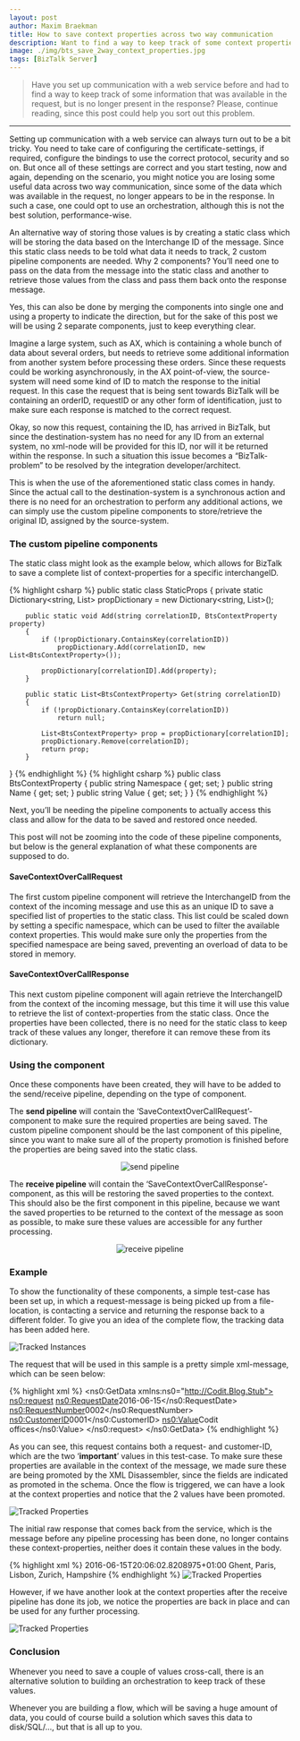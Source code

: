```yaml
---
layout: post
author: Maxim Braekman
title: How to save context properties across two way communication
description: Want to find a way to keep track of some context properties while calling a web service?
image: ./img/bts_save_2way_context_properties.jpg
tags: [BizTalk Server]
---
```



> Have you set up communication with a web service before and had to find a way to keep track of some information that was available in the request, but is no longer present in the response? Please, continue reading, since this post could help you sort out this problem.

---

Setting up communication with a web service can always turn out to be a bit tricky. You need to take care of configuring the certificate-settings, if required, configure the bindings to use the correct protocol, security and so on. But once all of these settings are correct and you start testing, now and again, depending on the scenario, you might notice you are losing some useful data across two way communication, since some of the data which was available in the request, no longer appears to be in the response. In such a case, one could opt to use an orchestration, although this is not the best solution, performance-wise.

An alternative way of storing those values is by creating a static class which will be storing the data based on the Interchange ID of the message. Since this static class needs to be told what data it needs to track, 2 custom pipeline components are needed. Why 2 components? You’ll need one to pass on the data from the message into the static class and another to retrieve those values from the class and pass them back onto the response message.

Yes, this can also be done by merging the components into single one and using a property to indicate the direction, but for the sake of this post we will be using 2 separate components, just to keep everything clear.

Imagine a large system, such as AX, which is containing a whole bunch of data about several orders, but needs to retrieve some additional information from another system before processing these orders. Since these requests could be working asynchronously, in the AX point-of-view, the source-system will need some kind of ID to match the response to the initial request. In this case the request that is being sent towards BizTalk will be containing an orderID, requestID or any other form of identification, just to make sure each response is matched to the correct request.

Okay, so now this request, containing the ID, has arrived in BizTalk, but since the destination-system has no need for any ID from an external system, no xml-node will be provided for this ID, nor will it be returned within the response. In such a situation this issue becomes a “BizTalk-problem” to be resolved by the integration developer/architect.

This is when the use of the aforementioned static class comes in handy. Since the actual call to the destination-system is a synchronous action and there is no need for an orchestration to perform any additional actions, we can simply use the custom pipeline components to store/retrieve the original ID, assigned by the source-system.

### The custom pipeline components
The static class might look as the example below, which allows for BizTalk to save a complete list of context-properties for a specific interchangeID.

{% highlight csharp %}
public static class StaticProps
{
        private static Dictionary<string, List<BtsContextProperty>> propDictionary = new Dictionary<string, List<BtsContextProperty>>();

        public static void Add(string correlationID, BtsContextProperty property)
        {
            if (!propDictionary.ContainsKey(correlationID))
                propDictionary.Add(correlationID, new List<BtsContextProperty>());

            propDictionary[correlationID].Add(property);
        }

        public static List<BtsContextProperty> Get(string correlationID)
        {
            if (!propDictionary.ContainsKey(correlationID))
                return null;

            List<BtsContextProperty> prop = propDictionary[correlationID];
            propDictionary.Remove(correlationID);
            return prop;
        }
}
{% endhighlight %}
{% highlight csharp %}
public class BtsContextProperty
{
        public string Namespace { get; set; }
        public string Name { get; set; }
        public string Value { get; set; }
}
{% endhighlight %}

Next, you’ll be needing the pipeline components to actually access this class and allow for the data to be saved and restored once needed.   

This post will not be zooming into the code of these pipeline components, but below is the general explanation of what these components are supposed to do.

#### SaveContextOverCallRequest
The first custom pipeline component will retrieve the InterchangeID from the context of the incoming message and use this as an unique ID to save a specified list of properties to the static class. This list could be scaled down by setting a specific namespace, which can be used to filter the available context properties. This would make sure only the properties from the specified namespace are being saved, preventing an overload of data to be stored in memory.

#### SaveContextOverCallResponse
This next custom pipeline component will again retrieve the InterchangeID from the context of the incoming message, but this time it will use this value to retrieve the list of context-properties from the static class. Once the properties have been collected, there is no need for the static class to keep track of these values any longer, therefore it can remove these from its dictionary.

### Using the component
Once these components have been created, they will have to be added to the send/receive pipeline, depending on the type of component. 

The **send pipeline** will contain the ‘SaveContextOverCallRequest’-component to make sure the required properties are being saved. The custom pipeline component should be the last component of this pipeline, since you want to make sure all of the property promotion is finished before the properties are being saved into the static class.

<p align="center">
    <img alt="send pipeline" src="../../../../img/posts/biztalk-server-save-context-over-call/send-pipeline.png">
</p>

The **receive pipeline** will contain the ‘SaveContextOverCallResponse’-component, as this will be restoring the saved properties to the context. This should also be the first component in this pipeline, because we want the saved properties to be returned to the context of the message as soon as possible, to make sure these values are accessible for any further processing.

<p align="center">
    <img alt="receive pipeline" src="../../../../img/posts/biztalk-server-save-context-over-call/receive-pipeline.png">
</p>

### Example
To show the functionality of these components, a simple test-case has been set up, in which a request-message is being picked up from a file-location, is contacting a service and returning the response back to a different folder. To give you an idea of the complete flow, the tracking data has been added here.

![Tracked Instances](../../../../img/posts/biztalk-server-save-context-over-call/biztalk-tracked-service-instances.png)

The request that will be used in this sample is a pretty simple xml-message, which can be seen below:

{% highlight xml %}
<ns0:GetData xmlns:ns0="http://Codit.Blog.Stub">
	<ns0:request>
		<ns0:RequestDate>2016-06-15</ns0:RequestDate> 
		<ns0:RequestNumber>0002</ns0:RequestNumber> 
		<ns0:CustomerID>0001</ns0:CustomerID> 
		<ns0:Value>Codit offices</ns0:Value> 
	</ns0:request>
</ns0:GetData>
{% endhighlight %}

As you can see, this request contains both a request- and customer-ID, which are the two ‘**important**’ values in this test-case. To make sure these properties are available in the context of the message, we made sure these are being promoted by the XML Disassembler, since the fields are indicated as promoted in the schema. Once the flow is triggered, we can have a look at the context properties and notice that the 2 values have been promoted.

![Tracked Properties](../../../../img/posts/biztalk-server-save-context-over-call/tracked-properties.png)

The initial raw response that comes back from the service, which is the message before any pipeline processing has been done, no longer contains these context-properties, neither does it contain these values in the body.

{% highlight xml %}
<GetDataResponse xmlns="http://Codit.Blog.Stub">
	<GetDataResult xmlns:i="http://www.w3.org/2001/XMLSchema-instance">
		<ResponseDate>2016-06-15T20:06:02.8208975+01:00</ResponseDate>
		<Value>Ghent, Paris, Lisbon, Zurich, Hampshire</Value>
	</GetDataResult>
</GetDataResponse>
{% endhighlight %}
![Tracked Properties](../../../../img/posts/biztalk-server-save-context-over-call/tracked-properties-02.png)

However, if we have another look at the context properties after the receive pipeline has done its job, we notice the properties are back in place and can be used for any further processing.

![Tracked Properties](../../../../img/posts/biztalk-server-save-context-over-call/tracked-properties-03.png)

### Conclusion
Whenever you need to save a couple of values cross-call, there is an alternative solution to building an orchestration to keep track of these values.

Whenever you are building a flow, which will be saving a huge amount of data, you could of course build a solution which saves this data to disk/SQL/...,  but that is all up to you. 
